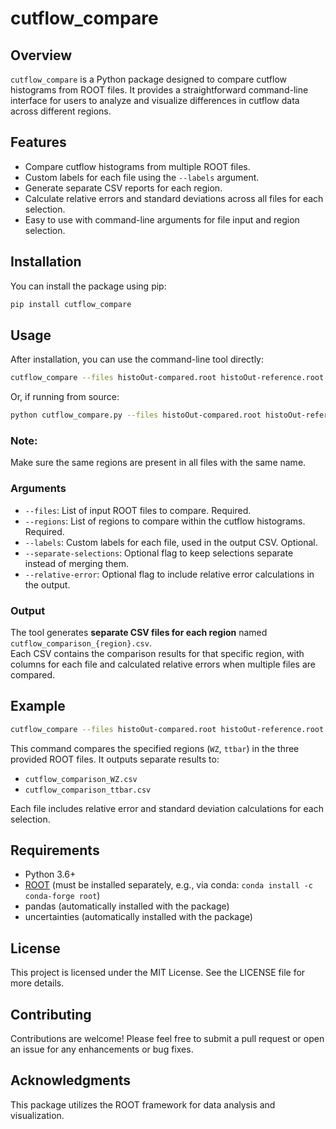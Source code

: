 # cutflow_compare

## Overview
`cutflow_compare` is a Python package designed to compare cutflow histograms from ROOT files. It provides a straightforward command-line interface for users to analyze and visualize differences in cutflow data across different regions.

## Features
- Compare cutflow histograms from multiple ROOT files.
- Custom labels for each file using the `--labels` argument.
- Generate separate CSV reports for each region.
- Calculate relative errors and standard deviations across all files for each selection.
- Easy to use with command-line arguments for file input and region selection.

## Installation
You can install the package using pip:

```sh
pip install cutflow_compare
```

## Usage

After installation, you can use the command-line tool directly:

```sh
cutflow_compare --files histoOut-compared.root histoOut-reference.root -r region1 region2 region3 --labels Compared Reference
```

Or, if running from source:

```sh
python cutflow_compare.py --files histoOut-compared.root histoOut-reference.root -r region1 region2 region3 --labels Compared Reference
```

### Note: 
Make sure the same regions are present in all files with the same name.

### Arguments
- `--files`: List of input ROOT files to compare. Required.
- `--regions`: List of regions to compare within the cutflow histograms. Required.
- `--labels`: Custom labels for each file, used in the output CSV. Optional.
- `--separate-selections`: Optional flag to keep selections separate instead of merging them.
- `--relative-error`: Optional flag to include relative error calculations in the output.

### Output
The tool generates **separate CSV files for each region** named `cutflow_comparison_{region}.csv`.  
Each CSV contains the comparison results for that specific region, with columns for each file and calculated relative errors when multiple files are compared.

## Example
```bash
cutflow_compare --files histoOut-compared.root histoOut-reference.root histoOut-third.root -r WZ ttbar --labels Compared Reference Third --relative-error
```

This command compares the specified regions (`WZ`, `ttbar`) in the three provided ROOT files. It outputs separate results to:
- `cutflow_comparison_WZ.csv`
- `cutflow_comparison_ttbar.csv`

Each file includes relative error and standard deviation calculations for each selection.

## Requirements

- Python 3.6+
- [ROOT](https://root.cern/) (must be installed separately, e.g., via conda: `conda install -c conda-forge root`)
- pandas (automatically installed with the package)
- uncertainties (automatically installed with the package)

## License
This project is licensed under the MIT License. See the LICENSE file for more details.

## Contributing
Contributions are welcome! Please feel free to submit a pull request or open an issue for any enhancements or bug fixes.

## Acknowledgments
This package utilizes the ROOT framework for data analysis and visualization.
